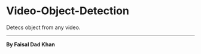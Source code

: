 # Video-Object-Detection
Detecs object from any video.






----------------------------------------------------------------------------------------------------------


**By Faisal Dad Khan**
